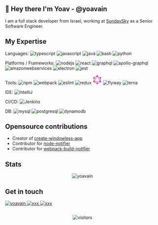## 👋  Hey there I'm Yoav - @yoavain

I am a full stack developer from Israel, working at [SundaySky](https://sundaysky.com/) as a Senior Software Engineer.

## My Expertise
<p>
    <span>Languages:</span>
	<img src="https://konpa.github.io/devicon/devicon.git/icons/typescript/typescript-original.svg" alt="typescript" title="TypeScript" width="30" height="30"/>
	<img src="https://konpa.github.io/devicon/devicon.git/icons/javascript/javascript-original.svg" alt="javascript" title="JavaScript" width="30" height="30"/>
	<img src="https://konpa.github.io/devicon/devicon.git/icons/java/java-original-wordmark.svg" alt="java" title="Java" width="30" height="30"/>
	<img src="https://bashlogo.com/img/symbol/svg/full_colored_dark.svg" alt="bash" title="Bash" width="30" height="30"/>
	<img src="https://konpa.github.io/devicon/devicon.git/icons/python/python-original.svg" alt="python" title="Python" width="30" height="30"/>
</p>

<p>
    <span>Platforms / Frameworks:</span>
    <img src="https://konpa.github.io/devicon/devicon.git/icons/nodejs/nodejs-plain.svg" alt="nodejs" title="NodeJS" width="30" height="30"/>
    <img src="https://konpa.github.io/devicon/devicon.git/icons/react/react-original-wordmark.svg" alt="react" title="React" width="30" height="30"/>
	<img src="https://avatars0.githubusercontent.com/u/12972006?s=30" alt="graphql" width="30" title="GraphQL" height="30"/>
	<img src="https://avatars2.githubusercontent.com/u/17189275?s=30" alt="apollo-graphql" title="Apollo GraphQL" width="30" height="30"/>
	<img src="https://konpa.github.io/devicon/devicon.git/icons/amazonwebservices/amazonwebservices-original-wordmark.svg" alt="amazonwebservices" title="AWS" width="30" height="30"/>
    <img src="https://konpa.github.io/devicon/devicon.git/icons/electron/electron-original.svg" alt="electron" title="Electron" width="30" height="30"/>
    <img src="https://jestjs.io/img/jest.png" alt="jest" title="Jest" width="30" height="30"/>   
</p>

<p>
    <span>Tools:</span>
    <img src="https://konpa.github.io/devicon/devicon.git/icons/npm/npm-original-wordmark.svg" alt="npm" title="NPM" width="30" height="30"/>
    <img src="https://konpa.github.io/devicon/devicon.git/icons/webpack/webpack-original.svg" alt="webpack" title="Webpack" width="30" height="30"/>
    <img src="https://d33wubrfki0l68.cloudfront.net/204482ca413433c80cd14fe369e2181dd97a2a40/092e2/assets/img/logo.svg" alt="eslint" title="ESLint" width="30" height="30"/>
    <img src="https://redux.js.org/img/redux.svg" alt="redux" title="Redux" width="30" height="30"/>
    <img src="https://raw.githubusercontent.com/dotansimha/graphql-code-generator/master/website/static/img/GraphQL_Logo.svg" alt="graphql-code-generator" title="GraphQL Code Generator" width="30" height="30"/>
    <img src="https://flywaydb.org/assets/logo/flyway-logo-tm.png" alt="flyway" title="Flyway" width="30" height="30"/>
    <img src="https://user-images.githubusercontent.com/645641/79596653-38f81200-80e1-11ea-98cd-1c6a3bb5de51.png" alt="lerna" title="Lerna" width="30" height="30"/>
</p>

<p>
    <span>IDE:</span>
    <img src="https://upload.wikimedia.org/wikipedia/commons/thumb/d/d5/IntelliJ_IDEA_Logo.svg/1280px-IntelliJ_IDEA_Logo.svg.png" alt="IntelliJ" title="IntelliJ" width="30" height="30"/>
</p>
  
<p>
    <span>CI/CD:</span>
    <img src="https://mirror.serverion.com/jenkins/art/jenkins-logo/256x256/headshot.png" alt="Jenkins" title="Jenkins" width="30" height="30"/>
</p>

<p >
    <span>DB:</span>
	<img src="https://konpa.github.io/devicon/devicon.git/icons/mysql/mysql-original-wordmark.svg" alt="mysql" title="MySQL" width="30" height="30"/>
	<img src="https://konpa.github.io/devicon/devicon.git/icons/postgresql/postgresql-original-wordmark.svg" alt="postgresql" title="PostgreSQL" width="30" height="30"/>
	<img src="https://upload.wikimedia.org/wikipedia/commons/f/fd/DynamoDB.png" alt="dynamodb" title="DynamoDB" width="30" height="30"/>
</p>

## Opensource contributions
- Creator of [create-windowless-app](https://github.com/yoavain/create-windowless-app)
- Contributor for [node-notifier](https://github.com/mikaelbr/node-notifier)
- Contributor for [webpack-build-notifier](https://github.com/RoccoC/webpack-build-notifier)

## Stats
<p align="center">
	<img src="https://github-readme-stats.vercel.app/api?username=yoavain&show_icons=true" alt="yoavain" />
</p>

## Get in touch
<p>
    <a href="https://twitter.com/yoavain" target="blank">
        <img src="https://cdn.jsdelivr.net/npm/simple-icons@3.0.1/icons/twitter.svg" alt="yoavain" height="30" width="30" />
    </a>
    <a href="https://linkedin.com/in/yoavvainrich" target="blank">
        <img src="https://cdn.jsdelivr.net/npm/simple-icons@3.0.1/icons/linkedin.svg" alt="xxx" height="30" width="30" />
    </a>
    <a href="https://dev.to/yoavain" target="blank">
        <img src="https://cdn.jsdelivr.net/npm/simple-icons@3.0.1/icons/dev-dot-to.svg" alt="xxx" height="30" width="30" />
    </a>
</p>

##
<p  align="center">
  <img src="https://komarev.com/ghpvc/?username=yoavain" alt="visitors"/>
</p>
